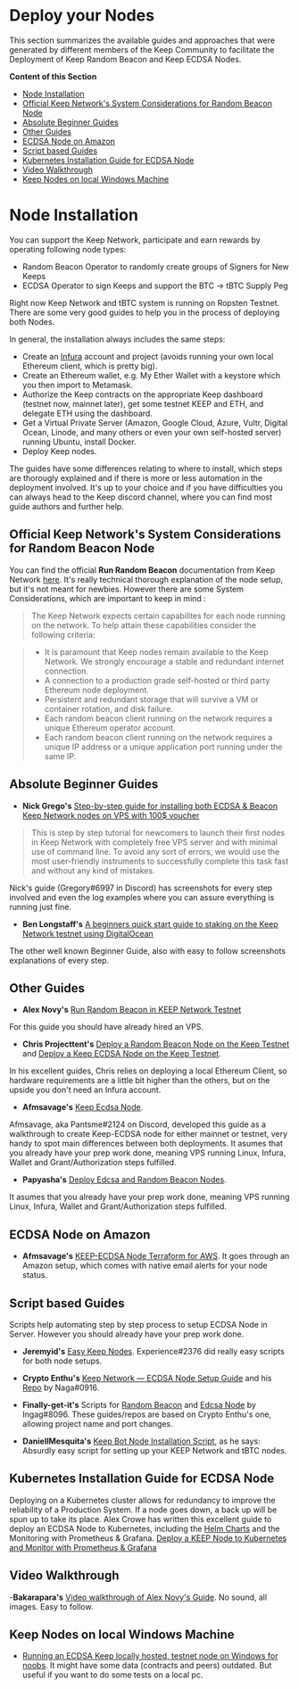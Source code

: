 # Deploy your Nodes

This section summarizes the available guides and approaches that were generated by different members of the Keep Community to facilitate the Deployment of Keep Random Beacon and Keep ECDSA Nodes.

**Content of this Section**
- [Node Installation](https://github.com/Estebank97/Keep-Node-Operation/wiki/Deploy-your-Nodes#node-installation)
- [Official Keep Network's System Considerations for Random Beacon Node](https://github.com/Estebank97/Keep-Node-Operation/wiki/Deploy-your-Nodes#official-keep-networks-system-considerations-for-random-beacon-node)
- [Absolute Beginner Guides](https://github.com/Estebank97/Keep-Node-Operation/wiki/Deploy-your-Nodes#absolute-beginner-guides)
- [Other Guides](https://github.com/Estebank97/Keep-Node-Operation/wiki/Deploy-your-Nodes#other-guides)
- [ECDSA Node on Amazon](Node-Operation/deploy?id=ecdsa-node-on-amazon)
- [Script based Guides](https://github.com/Estebank97/Keep-Node-Operation/wiki/Deploy-your-Nodes#script-based-guides)
- [Kubernetes Installation Guide for ECDSA Node](https://github.com/Estebank97/Keep-Node-Operation/wiki/Deploy-your-Nodes#kubernetes-installation-guide-for-ecdsa-node)
- [Video Walkthrough](https://github.com/Estebank97/Keep-Node-Operation/wiki/Deploy-your-Nodes#video-walkthrough)
- [Keep Nodes on local Windows Machine](https://github.com/Estebank97/Keep-Node-Operation/wiki/Deploy-your-Nodes#keep-nodes-on-local-windows-machine)



# Node Installation

You can support the Keep Network, participate and earn rewards by operating following node types:
   * Random Beacon Operator to randomly create groups of Signers for New Keeps
   * ECDSA Operator to sign Keeps and support the BTC -> tBTC Supply Peg

Right now Keep Network and tBTC system is running on Ropsten Testnet.
There are some very good guides to help you in the process of deploying both Nodes.

In general, the installation always includes the same steps:
- Create an [Infura](https://infura.io/) account and project (avoids running your own local Ethereum client, which is pretty big).
- Create an Ethereum wallet, e.g. My Ether Wallet with a keystore which you then import to Metamask.
- Authorize the Keep contracts on the appropriate Keep dashboard (testnet now, mainnet later), get some testnet KEEP and ETH, and delegate ETH using the dashboard.
- Get a Virtual Private Server (Amazon, Google Cloud, Azure, Vultr, Digital Ocean, Linode, and many others or even your own self-hosted server) running Ubuntu, install Docker.
- Deploy Keep nodes.

The guides have some differences relating to where to install, which steps are thorougly explained and if there is more or less automation in the deployment involved. It's up to your choice and if you have difficulties you can always head to the Keep discord channel, where you can find most guide authors and further help.

## Official Keep Network's System Considerations for Random Beacon Node
You can find the official **Run Random Beacon** documentation from Keep Network [here](https://docs.keep.network/run-random-beacon.html).
It's really technical thorough explanation of the node setup, but it's not meant for newbies. However there are some System Considerations, which are important to keep in mind :
> The Keep Network expects certain capabilites for each node running on the network. To help attain these capabilities consider the following criteria:

> - It is paramount that Keep nodes remain available to the Keep Network. We strongly encourage a stable and redundant internet connection.
> - A connection to a production grade self-hosted or third party Ethereum node deployment.
> - Persistent and redundant storage that will survive a VM or container rotation, and disk failure.
> - Each random beacon client running on the network requires a unique Ethereum operator account.
> - Each random beacon client running on the network requires a unique IP address or a unique application port running under the same IP.


## Absolute Beginner Guides

- **Nick Grego's** [Step-by-step guide for installing both ECDSA & Beacon Keep Network nodes on VPS with 100$ voucher](https://medium.com/@nickgrego/step-by-step-guide-for-installing-both-ecdsa-beacon-nodes-on-vps-with-100-voucher-db930ab2a667)
> This is step by step tutorial for newcomers to launch their first nodes in Keep Network with completely free VPS server and with minimal use of command line. To avoid any sort of errors, we would use the most user-friendly instruments to successfully complete this task fast and without any kind of mistakes.

Nick's guide (Gregory#6997 in Discord) has screenshots for every step involved and even the log examples where you can assure everything is running just fine.

- **Ben Longstaff's** [A beginners quick start guide to staking on the Keep Network testnet using DigitalOcean](https://medium.com/@ben_longstaff/a-beginners-quick-start-guide-to-staking-on-the-keep-network-testnet-using-digitalocean-5a74ca60adc3)

The other well known Beginner Guide, also with easy to follow screenshots explanations of every step.

## Other Guides

- **Alex Novy's** [Run Random Beacon in KEEP Network Testnet](https://medium.com/@novysf/run-a-keep-network-testnet-node-37096946af35)

For this guide you should have already hired an VPS.

- **Chris Projecttent's** [Deploy a Random Beacon Node on the Keep Testnet](https://medium.com/@projecttent/deploy-a-random-beacon-node-on-the-keep-testnet-6c95d742fa5a) and [Deploy a Keep ECDSA Node on the Keep Testnet](https://medium.com/@projecttent/deploy-a-keep-ecdsa-node-on-the-keep-testnet-13f374b0c11a).

In his excellent guides, Chris relies on deploying a local Ethereum Client, so hardware requirements are a little bit higher than the others, but on the upside you don't need an Infura account. 

- **Afmsavage's** [Keep Ecdsa Node](https://gist.github.com/afmsavage/8fc19937a6b263f05c3e215d8860629c).

Afmsavage, aka Pantsme#2124 on Discord, developed this guide as a walkthrough to create Keep-ECDSA node for either mainnet or testnet, very handy to spot main differences between both deployments. It asumes that you already have your prep work done, meaning VPS running Linux, Infura, Wallet and Grant/Authorization steps fulfilled.

- **Papyasha's** [Deploy Edcsa and Random Beacon Nodes](https://gist.github.com/papyasha/49925cf882545dada27b3f3fb7f48304).

It asumes that you already have your prep work done, meaning VPS running Linux, Infura, Wallet and Grant/Authorization steps fulfilled.

## ECDSA Node on Amazon

- **Afmsavage's** [KEEP-ECDSA Node Terraform for AWS](https://github.com/afmsavage/keep-ecdsa-tf/tree/testnet). It goes through an Amazon setup, which comes with native email alerts for your node status.

## Script based Guides
Scripts help automating step by step process to setup ECDSA Node in Server. However you should already have your prep work done.

- **Jeremyid's** [Easy Keep Nodes](https://github.com/jeremyid/easy-keep-nodes). Experience#2376 did really easy scripts for both node setups.

- **Crypto Enthu's** [Keep Network — ECDSA Node Setup Guide](https://medium.com/@cryptoenthu1/keep-network-ecdsa-node-setup-5164b7c2cec3) and his [Repo](https://github.com/cryptoenthu1/keep-ecdsa-repo) by Naga#0916.

- **Finally-get-it's** Scripts for [Random Beacon](https://github.com/finally-get-it/keep-rb-repo) and [Edcsa Node](https://github.com/finally-get-it/keep-ecdsa-repo) by Ingag#8096. These guides/repos are based on Crypto Enthu's one, allowing project name and port changes.

- **DaniellMesquita's** [Keep Bot Node Installation Script](https://github.com/DaniellMesquita/keepbot), as he says: Absurdly easy script for setting up your KEEP Network and tBTC nodes.

## Kubernetes Installation Guide for ECDSA Node
Deploying on a Kubernetes cluster allows for redundancy to improve the reliability of a Production System. If a node goes down, a back up will be spun up to take its place.
Alex Crowe has written this excellent guide to deploy an ECDSA Node to Kubernetes, including the [Helm Charts](https://github.com/ajcrowe/keep-helm-chart) and the Monitoring with Prometheus & Grafana.
[Deploy a KEEP Node to Kubernetes and Monitor with Prometheus & Grafana](https://medium.com/@alex.j.crowe/deploy-a-keep-node-to-kubernetes-and-monitor-with-prometheus-grafana-4ee5c7d9e9a4)


## Video Walkthrough

-**Bakarapara's** [Video walkthrough of Alex Novy's Guide](https://youtu.be/7zgXxqnYF_0). No sound, all images. Easy to follow.

## Keep Nodes on local Windows Machine

- [Running an ECDSA Keep locally hosted, testnet node on Windows for noobs](https://docs.google.com/document/d/1hsI8AtUiGAfcHxik-3akSRjysC0Zw0CVmHxmbNtZyHI/edit#). It might have some data (contracts and peers) outdated. But useful if you want to do some tests on a local pc.

